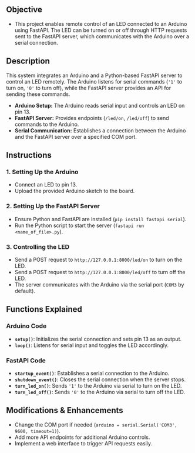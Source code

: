 ## Objective
- This project enables remote control of an LED connected to an Arduino using FastAPI. The LED can be turned on or off through HTTP requests sent to the FastAPI server, which communicates with the Arduino over a serial connection.

## Description
This system integrates an Arduino and a Python-based FastAPI server to control an LED remotely. The Arduino listens for serial commands (`'1'` to turn on, `'0'` to turn off), while the FastAPI server provides an API for sending these commands.

- **Arduino Setup:** The Arduino reads serial input and controls an LED on pin 13.
- **FastAPI Server:** Provides endpoints (`/led/on`, `/led/off`) to send commands to the Arduino.
- **Serial Communication:** Establishes a connection between the Arduino and the FastAPI server over a specified COM port.

## Instructions

### 1. Setting Up the Arduino
- Connect an LED to pin 13.
- Upload the provided Arduino sketch to the board.

### 2. Setting Up the FastAPI Server
- Ensure Python and FastAPI are installed (`pip install fastapi serial`).
- Run the Python script to start the server (`fastapi run <name_of_file>.py`).

### 3. Controlling the LED
- Send a POST request to `http://127.0.0.1:8000/led/on` to turn on the LED.
- Send a POST request to `http://127.0.0.1:8000/led/off` to turn off the LED.
- The server communicates with the Arduino via the serial port (`COM3` by default).

## Functions Explained

### Arduino Code
- **`setup()`**: Initializes the serial connection and sets pin 13 as an output.
- **`loop()`**: Listens for serial input and toggles the LED accordingly.

### FastAPI Code
- **`startup_event()`**: Establishes a serial connection to the Arduino.
- **`shutdown_event()`**: Closes the serial connection when the server stops.
- **`turn_led_on()`**: Sends `'1'` to the Arduino via serial to turn on the LED.
- **`turn_led_off()`**: Sends `'0'` to the Arduino via serial to turn off the LED.

## Modifications & Enhancements
- Change the COM port if needed (`arduino = serial.Serial('COM3', 9600, timeout=1)`).
- Add more API endpoints for additional Arduino controls.
- Implement a web interface to trigger API requests easily.
